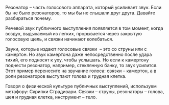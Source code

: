 Резонатор – часть голосового аппарата, который усиливает звук. Если бы не было
резонаторов, то мы бы не слышали друг друга. Давайте разбираться почему.

Речевой звук публичного выступления появляется в том момент, когда воздух, выдыхаемый из легких,
прорывается через закрытую голосовую щель, и связки начинают колебаться.

Звуки, которые издают голосовые связки  – это со струны или с камертон.
Но звук камертона даже непосредственно после удара тихий, его подносят к уху, чтобы услышать.
Но если к камертону поднести резонатор, например, стеклянную банку, то звук усилится. Этот пример
перенесите на звучание голоса: связки – камертон, а в роли резонаторов выступают
голова и грудная клетка.

Говоря о физической культуре публичных выступлений, используем метафору: Скрипки Страдивари.
Связки – струны, резонаторы – голова, шея и грудная клетка, инструмент – тело.
